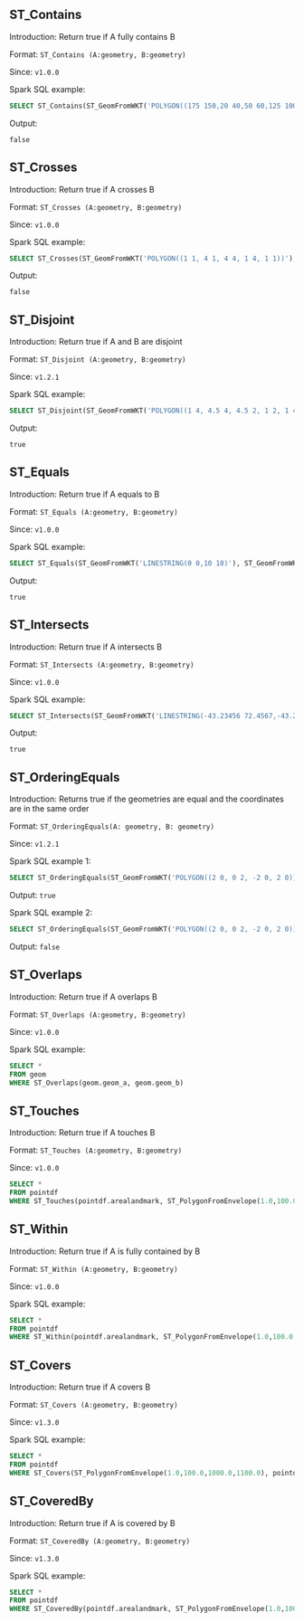 ## ST_Contains

Introduction: Return true if A fully contains B

Format: `ST_Contains (A:geometry, B:geometry)`

Since: `v1.0.0`

Spark SQL example:

```sql
SELECT ST_Contains(ST_GeomFromWKT('POLYGON((175 150,20 40,50 60,125 100,175 150))'), ST_GeomFromWKT('POINT(174 149)'))
```

Output:

```
false
```

## ST_Crosses

Introduction: Return true if A crosses B

Format: `ST_Crosses (A:geometry, B:geometry)`

Since: `v1.0.0`

Spark SQL example:

```sql
SELECT ST_Crosses(ST_GeomFromWKT('POLYGON((1 1, 4 1, 4 4, 1 4, 1 1))'),ST_GeomFromWKT('POLYGON((2 2, 5 2, 5 5, 2 5, 2 2))'))
```

Output:

```
false
```

## ST_Disjoint

Introduction: Return true if A and B are disjoint

Format: `ST_Disjoint (A:geometry, B:geometry)`

Since: `v1.2.1`

Spark SQL example:

```sql
SELECT ST_Disjoint(ST_GeomFromWKT('POLYGON((1 4, 4.5 4, 4.5 2, 1 2, 1 4))'),ST_GeomFromWKT('POLYGON((5 4, 6 4, 6 2, 5 2, 5 4))'))
```

Output:

```
true
```

## ST_Equals

Introduction: Return true if A equals to B

Format: `ST_Equals (A:geometry, B:geometry)`

Since: `v1.0.0`

Spark SQL example:

```sql
SELECT ST_Equals(ST_GeomFromWKT('LINESTRING(0 0,10 10)'), ST_GeomFromWKT('LINESTRING(0 0,5 5,10 10)'))
```

Output:

```
true
```

## ST_Intersects

Introduction: Return true if A intersects B

Format: `ST_Intersects (A:geometry, B:geometry)`

Since: `v1.0.0`

Spark SQL example:

```sql
SELECT ST_Intersects(ST_GeomFromWKT('LINESTRING(-43.23456 72.4567,-43.23456 72.4568)'), ST_GeomFromWKT('POINT(-43.23456 72.4567772)'))
```

Output:

```
true
```

## ST_OrderingEquals
Introduction: Returns true if the geometries are equal and the coordinates are in the same order

Format: `ST_OrderingEquals(A: geometry, B: geometry)`

Since: `v1.2.1`

Spark SQL example 1:
```sql
SELECT ST_OrderingEquals(ST_GeomFromWKT('POLYGON((2 0, 0 2, -2 0, 2 0))'), ST_GeomFromWKT('POLYGON((2 0, 0 2, -2 0, 2 0))'))
```

Output: `true`

Spark SQL example 2:
```sql
SELECT ST_OrderingEquals(ST_GeomFromWKT('POLYGON((2 0, 0 2, -2 0, 2 0))'), ST_GeomFromWKT('POLYGON((0 2, -2 0, 2 0, 0 2))'))
```

Output: `false`

## ST_Overlaps

Introduction: Return true if A overlaps B

Format: `ST_Overlaps (A:geometry, B:geometry)`

Since: `v1.0.0`

Spark SQL example:
```sql
SELECT *
FROM geom
WHERE ST_Overlaps(geom.geom_a, geom.geom_b)
```

## ST_Touches

Introduction: Return true if A touches B

Format: `ST_Touches (A:geometry, B:geometry)`

Since: `v1.0.0`

```sql
SELECT * 
FROM pointdf 
WHERE ST_Touches(pointdf.arealandmark, ST_PolygonFromEnvelope(1.0,100.0,1000.0,1100.0))
```

## ST_Within

Introduction: Return true if A is fully contained by B

Format: `ST_Within (A:geometry, B:geometry)`

Since: `v1.0.0`

Spark SQL example:
```sql
SELECT * 
FROM pointdf 
WHERE ST_Within(pointdf.arealandmark, ST_PolygonFromEnvelope(1.0,100.0,1000.0,1100.0))
```

## ST_Covers

Introduction: Return true if A covers B

Format: `ST_Covers (A:geometry, B:geometry)`

Since: `v1.3.0`

Spark SQL example:
```sql
SELECT * 
FROM pointdf 
WHERE ST_Covers(ST_PolygonFromEnvelope(1.0,100.0,1000.0,1100.0), pointdf.arealandmark)
```

## ST_CoveredBy

Introduction: Return true if A is covered by B

Format: `ST_CoveredBy (A:geometry, B:geometry)`

Since: `v1.3.0`

Spark SQL example:
```sql
SELECT * 
FROM pointdf 
WHERE ST_CoveredBy(pointdf.arealandmark, ST_PolygonFromEnvelope(1.0,100.0,1000.0,1100.0))
```
